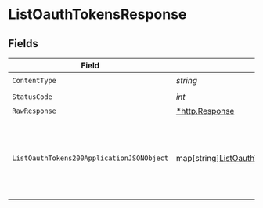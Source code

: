 # ListOauthTokensResponse


## Fields

| Field                                                                                                        | Type                                                                                                         | Required                                                                                                     | Description                                                                                                  |
| ------------------------------------------------------------------------------------------------------------ | ------------------------------------------------------------------------------------------------------------ | ------------------------------------------------------------------------------------------------------------ | ------------------------------------------------------------------------------------------------------------ |
| `ContentType`                                                                                                | *string*                                                                                                     | :heavy_check_mark:                                                                                           | N/A                                                                                                          |
| `StatusCode`                                                                                                 | *int*                                                                                                        | :heavy_check_mark:                                                                                           | N/A                                                                                                          |
| `RawResponse`                                                                                                | [*http.Response](https://pkg.go.dev/net/http#Response)                                                       | :heavy_minus_sign:                                                                                           | N/A                                                                                                          |
| `ListOauthTokens200ApplicationJSONObject`                                                                    | map[string][ListOauthTokens200ApplicationJSON](../../models/operations/listoauthtokens200applicationjson.md) | :heavy_minus_sign:                                                                                           | Returns a list of OAuth tokens issued on behalf of the OAuth application                                     |